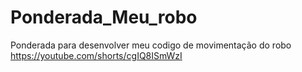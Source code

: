 # Ponderada_Meu_robo
Ponderada para desenvolver meu codigo de movimentação do robo
https://youtube.com/shorts/cgIQ8ISmWzI
